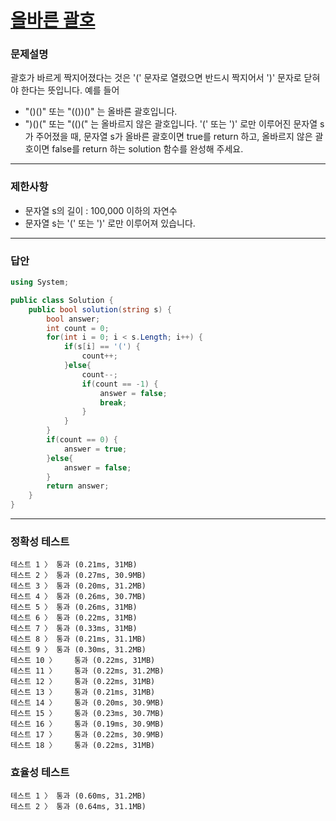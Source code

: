 # <a href="https://school.programmers.co.kr/learn/courses/30/lessons/12909">올바른 괄호</a>

### 문제설명

괄호가 바르게 짝지어졌다는 것은 '(' 문자로 열렸으면 반드시 짝지어서 ')' 문자로 닫혀야 한다는 뜻입니다. 예를 들어
 - "()()" 또는 "(())()" 는 올바른 괄호입니다.
 - ")()(" 또는 "(()(" 는 올바르지 않은 괄호입니다.
'(' 또는 ')' 로만 이루어진 문자열 s가 주어졌을 때, 문자열 s가 올바른 괄호이면 true를 return 하고, 올바르지 않은 괄호이면 false를 return 하는 solution 함수를 완성해 주세요.

***

### 제한사항

 - 문자열 s의 길이 : 100,000 이하의 자연수
 - 문자열 s는 '(' 또는 ')' 로만 이루어져 있습니다.

***

### 답안
``` csharp
using System;

public class Solution {
    public bool solution(string s) {
        bool answer;
        int count = 0;
        for(int i = 0; i < s.Length; i++) {
            if(s[i] == '(') {
                count++;
            }else{
                count--;
                if(count == -1) {
                    answer = false;
                    break;
                }
            }
        }
        if(count == 0) {
            answer = true;
        }else{
            answer = false;
        }
        return answer;
    }
}
```

***

### 정확성 테스트
```
테스트 1 〉	통과 (0.21ms, 31MB)
테스트 2 〉	통과 (0.27ms, 30.9MB)
테스트 3 〉	통과 (0.20ms, 31.2MB)
테스트 4 〉	통과 (0.26ms, 30.7MB)
테스트 5 〉	통과 (0.26ms, 31MB)
테스트 6 〉	통과 (0.22ms, 31MB)
테스트 7 〉	통과 (0.33ms, 31MB)
테스트 8 〉	통과 (0.21ms, 31.1MB)
테스트 9 〉	통과 (0.30ms, 31.2MB)
테스트 10 〉	통과 (0.22ms, 31MB)
테스트 11 〉	통과 (0.22ms, 31.2MB)
테스트 12 〉	통과 (0.22ms, 31MB)
테스트 13 〉	통과 (0.21ms, 31MB)
테스트 14 〉	통과 (0.20ms, 30.9MB)
테스트 15 〉	통과 (0.23ms, 30.7MB)
테스트 16 〉	통과 (0.19ms, 30.9MB)
테스트 17 〉	통과 (0.22ms, 30.9MB)
테스트 18 〉	통과 (0.22ms, 31MB)
```

### 효율성 테스트
```
테스트 1 〉	통과 (0.60ms, 31.2MB)
테스트 2 〉	통과 (0.64ms, 31.1MB)
```